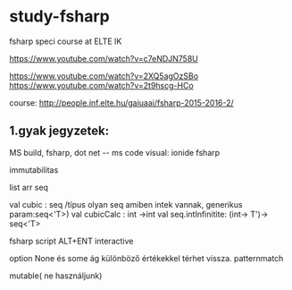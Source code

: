 # study-fsharp
fsharp speci course at ELTE IK

https://www.youtube.com/watch?v=c7eNDJN758U

https://www.youtube.com/watch?v=2XQ5agOzSBo
https://www.youtube.com/watch?v=2t9hscg-HCo


course: http://people.inf.elte.hu/gaiuaai/fsharp-2015-2016-2/


1.gyak jegyzetek:
-----------------------
MS build, fsharp, dot net -- ms code
visual: ionide fsharp

immutabilitas

list arr seq

val cubic : seq<int>
/típus olyan seq amiben intek vannak, generikus param:seq<'T>)
val cubicCalc : int ->int
val seq.intInfinitite: (int-> T')-> seq<'T>

fsharp script
ALT+ENT interactive

option<T>
None és some ág különböző értékekkel térhet vissza.
patternmatch

mutable( ne használjunk)
